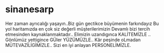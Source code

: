 # sinanesarp
Her zaman ayrıcalığı  yaşayın..Biz gün gectikce büyümenin farkındayız Bu yol haritamızda en çok siz değerli müşterilerimizin Devamlı bizi tercih etmesinden kaynaklanmaktadır.. Elimizin uzandıgınca KALİTEMİZLE .. Gönlümüz yettigince GÜler YÜZÜMÜZLE.. Kâr peşinde oLmadan MÜTEVAZİLİGİMİZLE.. Sizi en iyi anlayan PERSONELİMİZLE. 
